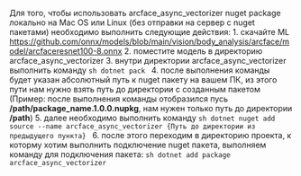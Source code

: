 Для того, чтобы использовать arcface_async_vectorizer nuget package локально на Mac OS или Linux
(без отправки на сервер с nuget пакетами) необходимо выполнить следующие действия:
    1. скачайте ML https://github.com/onnx/models/blob/main/vision/body_analysis/arcface/model/arcfaceresnet100-8.onnx
    2. поместите модель в директорию arcface_async_vectorizer
    3. внутри директории arcface_async_vectorizer выполнить команду
        ```sh
        dotnet pack
        ```
    4. после выполнения команды будет указан абсолютный путь к nuget пакету на вашем ПК,
        из этого пути нам нужно взять путь до директории с созданным пакетом
        (Пример: после выполнения команды отобразился пусь __/path/package_name.1.0.0.nupkg__,
        нам нужен только путь до директории __/path__)
    5. далее необходимо выполнить команду
        ```sh
        dotnet nuget add source --name arcface_async_vectorizer {Путь до директории из предыдущего пункта}
        ```
    6. после этого переходим в директорию проекта, к которму хотим выполнить подключение nuget пакета,
        выполняем команду для подключения пакета:
        ```sh
        dotnet add package arcface_async_vectorizer
        ```
